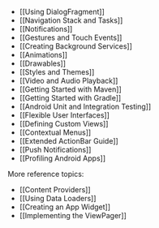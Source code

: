 * [[Using DialogFragment]]
* [[Navigation Stack and Tasks]]
* [[Notifications]]
* [[Gestures and Touch Events]]
* [[Creating Background Services]]
* [[Animations]]
* [[Drawables]]
* [[Styles and Themes]]
* [[Video and Audio Playback]]
* [[Getting Started with Maven]]
* [[Getting Started with Gradle]]
* [[Android Unit and Integration Testing]]
* [[Flexible User Interfaces]]
* [[Defining Custom Views]]
* [[Contextual Menus]]
* [[Extended ActionBar Guide]]
* [[Push Notifications]]
* [[Profiling Android Apps]]

More reference topics:

* [[Content Providers]]
* [[Using Data Loaders]]
* [[Creating an App Widget]]
* [[Implementing the ViewPager]]